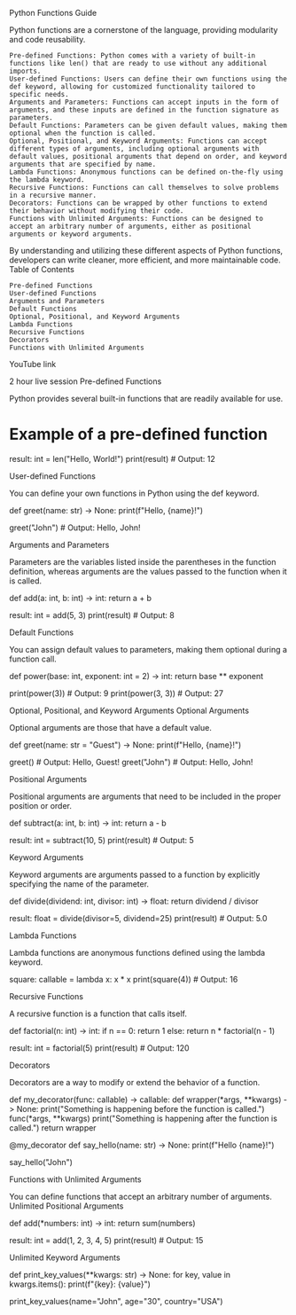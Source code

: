 Python Functions Guide

Python functions are a cornerstone of the language, providing modularity and code reusability.

    Pre-defined Functions: Python comes with a variety of built-in functions like len() that are ready to use without any additional imports.
    User-defined Functions: Users can define their own functions using the def keyword, allowing for customized functionality tailored to specific needs.
    Arguments and Parameters: Functions can accept inputs in the form of arguments, and these inputs are defined in the function signature as parameters.
    Default Functions: Parameters can be given default values, making them optional when the function is called.
    Optional, Positional, and Keyword Arguments: Functions can accept different types of arguments, including optional arguments with default values, positional arguments that depend on order, and keyword arguments that are specified by name.
    Lambda Functions: Anonymous functions can be defined on-the-fly using the lambda keyword.
    Recursive Functions: Functions can call themselves to solve problems in a recursive manner.
    Decorators: Functions can be wrapped by other functions to extend their behavior without modifying their code.
    Functions with Unlimited Arguments: Functions can be designed to accept an arbitrary number of arguments, either as positional arguments or keyword arguments.

By understanding and utilizing these different aspects of Python functions, developers can write cleaner, more efficient, and more maintainable code.
Table of Contents

    Pre-defined Functions
    User-defined Functions
    Arguments and Parameters
    Default Functions
    Optional, Positional, and Keyword Arguments
    Lambda Functions
    Recursive Functions
    Decorators
    Functions with Unlimited Arguments

YouTube link

2 hour live session
Pre-defined Functions

Python provides several built-in functions that are readily available for use.

# Example of a pre-defined function
result: int = len("Hello, World!")
print(result)  # Output: 12

User-defined Functions

You can define your own functions in Python using the def keyword.

def greet(name: str) -> None:
    print(f"Hello, {name}!")

greet("John")  # Output: Hello, John!

Arguments and Parameters

Parameters are the variables listed inside the parentheses in the function definition, whereas arguments are the values passed to the function when it is called.

def add(a: int, b: int) -> int:
    return a + b

result: int = add(5, 3)
print(result)  # Output: 8

Default Functions

You can assign default values to parameters, making them optional during a function call.

def power(base: int, exponent: int = 2) -> int:
    return base ** exponent

print(power(3))        # Output: 9
print(power(3, 3))     # Output: 27

Optional, Positional, and Keyword Arguments
Optional Arguments

Optional arguments are those that have a default value.

def greet(name: str = "Guest") -> None:
    print(f"Hello, {name}!")

greet()            # Output: Hello, Guest!
greet("John")      # Output: Hello, John!

Positional Arguments

Positional arguments are arguments that need to be included in the proper position or order.

def subtract(a: int, b: int) -> int:
    return a - b

result: int = subtract(10, 5)
print(result)  # Output: 5

Keyword Arguments

Keyword arguments are arguments passed to a function by explicitly specifying the name of the parameter.

def divide(dividend: int, divisor: int) -> float:
    return dividend / divisor

result: float = divide(divisor=5, dividend=25)
print(result)  # Output: 5.0

Lambda Functions

Lambda functions are anonymous functions defined using the lambda keyword.

square: callable = lambda x: x * x
print(square(4))  # Output: 16

Recursive Functions

A recursive function is a function that calls itself.

def factorial(n: int) -> int:
    if n == 0:
        return 1
    else:
        return n * factorial(n - 1)

result: int = factorial(5)
print(result)  # Output: 120

Decorators

Decorators are a way to modify or extend the behavior of a function.

def my_decorator(func: callable) -> callable:
    def wrapper(*args, **kwargs) -> None:
        print("Something is happening before the function is called.")
        func(*args, **kwargs)
        print("Something is happening after the function is called.")
    return wrapper

@my_decorator
def say_hello(name: str) -> None:
    print(f"Hello {name}!")

say_hello("John")

Functions with Unlimited Arguments

You can define functions that accept an arbitrary number of arguments.
Unlimited Positional Arguments

def add(*numbers: int) -> int:
    return sum(numbers)

result: int = add(1, 2, 3, 4, 5)
print(result)  # Output: 15

Unlimited Keyword Arguments

def print_key_values(**kwargs: str) -> None:
    for key, value in kwargs.items():
        print(f"{key}: {value}")

print_key_values(name="John", age="30", country="USA")

